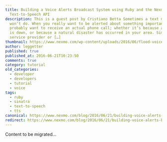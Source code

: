 ```yaml
---
title: Building a Voice Alerts Broadcast System using Ruby and the Nexmo
  Text-to-Speech API
description: This is a guest post by Cristiano Betta Sometimes a text message
  won’t do. When you really want to be alerted about something important you
  probably want to receive an actual phone call; whether it’s because a server
  is down, or because a natural disaster has occurred in your area. Similarly a
  service provider or […]
thumbnail: https://www.nexmo.com/wp-content/uploads/2016/06/flood-voice-alerts.jpg
author: leggetter
published: true
published_at: 2016-06-21T10:23:50
comments: true
category: tutorial
old_categories:
  - developer
  - developers
  - tutorial
  - voice
tags:
  - ruby
  - sinatra
  - text-to-speech
  - tts
canonical: https://www.nexmo.com/blog/2016/06/21/building-voice-alerts-broadcast-system-using-ruby-nexmo-text-speech-api-dr
redirect: https://www.nexmo.com/blog/2016/06/21/building-voice-alerts-broadcast-system-using-ruby-nexmo-text-speech-api-dr
---
```

Content to be migrated...